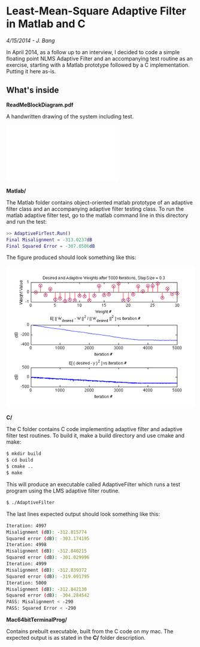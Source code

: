# Least-Mean-Square Adaptive Filter in Matlab and C
*4/15/2014 - J. Bang*

In April 2014, as a follow up to an interview, I decided to code a simple floating point NLMS Adaptive Filter and an accompanying test routine as an exercise, starting with a Matlab prototype followed by a C implementation. Putting it here as-is.

## What's inside
**ReadMeBlockDiagram.pdf**

A handwritten drawing of the system including test.

![Block Diagram](./ReadMeBlockDiagram.pdf)

**Matlab/**

The Matlab folder contains object-oriented matlab prototype of an adaptive filter class and an accompanying adaptive filter testing class.  To run the matlab adaptive filter test, go to the matlab command line in this directory and run the test:

```matlab
>> AdaptiveFirTest.Run()
Final Misalignment = -313.0237dB
Final Squared Error = -307.0506dB
```
The figure produced should look something like this:

![LMS Performance in Test](./Matlab/figures/performance.png)


**C/**

The C folder contains C code implementing adaptive filter and adaptive filter test routines. To build it, make a build directory and use cmake and make:

```bash
$ mkdir build
$ cd build
$ cmake ..
$ make
```
This will produce an executable called AdaptiveFilter which runs a test program using the LMS adaptive filter routine.

```bash
$ ./AdaptiveFilter
```

The last lines expected output should look something like this:

```bash
Iteration: 4997
Misalignment (dB): -312.815774
Squared error (dB): -303.174195
Iteration: 4998
Misalignment (dB): -312.840215
Squared error (dB): -301.029996
Iteration: 4999
Misalignment (dB): -312.839372
Squared error (dB): -319.091795
Iteration: 5000
Misalignment (dB): -312.842130
Squared error (dB): -304.284542
PASS: Misalignment < -290
PASS: Squared Error < -290
```


**Mac64bitTerminalProg/**

Contains prebuilt executable, built from the C code on my mac. The expected output is as stated in the **C/** folder description.

